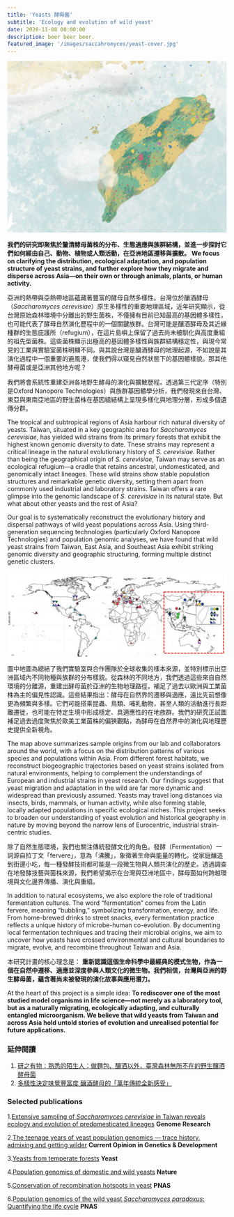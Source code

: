 ```yaml
---
title: 'Yeasts 酵母菌'
subtitle: 'Ecology and evolution of wild yeast'
date: 2020-11-08 00:00:00
description: beer beer beer.
featured_image: '/images/saccahromyces/yeast-cover.jpg'
---
```


![](/images/saccahromyces/taiwan.yeast.jpg)

**我們的研究即聚焦於釐清酵母菌株的分布、生態適應與族群結構，並進一步探討它們如何經由自己、動物、植物或人類活動，在亞洲地區遷移與擴散。
We focus on clarifying the distribution, ecological adaptation, and population structure of yeast strains, and further explore how they migrate and disperse across Asia—on their own or through animals, plants, or human activity.**

亞洲的熱帶與亞熱帶地區蘊藏著豐富的酵母自然多樣性。台灣位於釀酒酵母（*Saccharomyces cerevisiae*）原生多樣性的重要地理區域，近年研究顯示，從台灣原始森林環境中分離出的野生菌株，不僅擁有目前已知最高的基因體多樣性，也可能代表了酵母自然演化歷程中的一個關鍵族群。台灣可能是釀酒酵母及其近緣種群的生態庇護所（refugium），在這片島嶼上保留了過去尚未被馴化與高度重組的祖先型菌株。這些菌株顯示出極高的基因體多樣性與族群結構穩定性，與現今常見的工業與實驗室菌株明顯不同。與其說台灣是釀酒酵母的地理起源，不如說是其演化過程中一個重要的避風港，使我們得以窺見自然狀態下的基因體樣貌。那其他酵母菌或是亞洲其他地方呢？

我們將會系統性重建亞洲各地野生酵母的演化與擴散歷程。透過第三代定序（特別是Oxford Nanopore Technologies）與族群基因體學分析，我們發現來自台灣、東亞與東南亞地區的野生菌株在基因組結構上呈現多樣化與地理分層，形成多個遺傳分群。

The tropical and subtropical regions of Asia harbour rich natural diversity of yeasts. Taiwan, situated in a key geographic area for *Saccharomyces cerevisiae*, has yielded wild strains from its primary forests that exhibit the highest known genomic diversity to date. These strains may represent a critical lineage in the natural evolutionary history of *S. cerevisiae*. Rather than being the geographical origin of *S. cerevisiae*, Taiwan may serve as an ecological refugium—a cradle that retains ancestral, undomesticated, and genomically intact lineages. These wild strains show stable population structures and remarkable genetic diversity, setting them apart from commonly used industrial and laboratory strains. Taiwan offers a rare glimpse into the genomic landscape of *S. cerevisiae* in its natural state. But what about other yeasts and the rest of Asia?

Our goal is to systematically reconstruct the evolutionary history and dispersal pathways of wild yeast populations across Asia. Using third-generation sequencing technologies (particularly Oxford Nanopore Technologies) and population genomic analyses, we have found that wild yeast strains from Taiwan, East Asia, and Southeast Asia exhibit striking genomic diversity and geographic structuring, forming multiple distinct genetic clusters.

![](/images/saccahromyces/yeast.map.jpg)

圖中地圖為總結了我們實驗室與合作團隊於全球收集的樣本來源，並特別標示出亞洲區域內不同物種與族群的分布樣貌。從森林的不同地方，我們透過這些來自自然環境的分離源，重建出酵母菌於亞洲的生物地理路徑，補足了過去以歐洲與工業菌株為主的偏見性認識。這些結果指出：酵母在自然界的遷移與適應，遠比先前想像更為頻繁與多樣。它們可能搭乘昆蟲、鳥類、哺乳動物，甚至人類的活動進行長距離遷徙，也可能在特定生境中形成穩定、具適應性的在地族群。我們的研究正試圖補足過去過度聚焦於歐美工業菌株的偏狹觀點，為酵母在自然界中的演化與地理歷史提供全新視角。

The map above summarizes sample origins from our lab and collaborators around the world, with a focus on the distribution patterns of various species and populations within Asia. From different forest habitats, we reconstruct biogeographic trajectories based on yeast strains isolated from natural environments, helping to complement the understandings of European and industrial strains in yeast research. Our findings suggest that yeast migration and adaptation in the wild are far more dynamic and widespread than previously assumed. Yeasts may travel long distances via insects, birds, mammals, or human activity, while also forming stable, locally adapted populations in specific ecological niches. This project seeks to broaden our understanding of yeast evolution and historical geography in nature by moving beyond the narrow lens of Eurocentric, industrial strain-centric studies.


除了自然生態環境，我們也關注傳統發酵文化的角色。發酵（Fermentation）一詞源自拉丁文「fervere」，意為「沸騰」，象徵著生命與能量的轉化。從家庭釀造到街邊小吃，每一種發酵技術都可能是一段微生物與人類共演化的歷史。透過調查在地發酵技藝與菌株來源，我們希望揭示在台灣與亞洲地區中，酵母菌如何跨越環境與文化邊界傳播、演化與重組。


In addition to natural ecosystems, we also explore the role of traditional fermentation cultures. The word “fermentation” comes from the Latin fervere, meaning “bubbling,” symbolizing transformation, energy, and life. From home-brewed drinks to street snacks, every fermentation practice reflects a unique history of microbe-human co-evolution. By documenting local fermentation techniques and tracing their microbial origins, we aim to uncover how yeasts have crossed environmental and cultural boundaries to migrate, evolve, and recombine throughout Taiwan and Asia.

本研究計畫的核心理念是：
**重新認識這個生命科學中最經典的模式生物，作為一個在自然中遷移、適應並深度參與人類文化的微生物。我們相信，台灣與亞洲的野生酵母菌，蘊含著尚未被發現的演化故事與應用潛力。**

At the heart of this project is a simple idea:
**To rediscover one of the most studied model organisms in life science—not merely as a laboratory tool, but as a naturally migrating, ecologically adapting, and culturally entangled microorganism. We believe that wild yeasts from Taiwan and across Asia hold untold stories of evolution and unrealised potential for future applications.**



### 延伸閱讀

1. [研之有物：熟悉的陌生人：做麵包、釀酒以外，臺灣森林無所不在的野生釀酒酵母菌](https://research.sinica.edu.tw/saccharomyces-cerevisiae-biodiversity-taiwan/)
2. [多樣性決定味覺豐富度 釀酒酵母的「萬年傳統全新感受」](https://e-info.org.tw/node/208177)



### Selected publications
  
1.[Extensive sampling of *Saccharomyces cerevisiae* in Taiwan reveals ecology and evolution of predomesticated lineages](https://genome.cshlp.org/content/early/2022/03/31/gr.276286.121.abstract) **Genome Research**  

2.[The teenage years of yeast population genomics — trace history, admixing and getting wilder](https://www.sciencedirect.com/science/article/pii/S0959437X2200051X)  **Current Opinion in Genetics & Development**

3.[Yeasts from temperate forests](https://onlinelibrary.wiley.com/doi/full/10.1002/yea.3699) **Yeast**

4.[Population genomics of domestic and wild yeasts](https://www.nature.com/articles/nature07743) **Nature**

5.[Conservation of recombination hotspots in yeast](https://www.pnas.org/content/107/17/7847) **PNAS**

6.[Population genomics of the wild yeast *Saccharomyces paradoxus*: Quantifying the life cycle](https://www.pnas.org/content/105/12/4957) **PNAS** 

